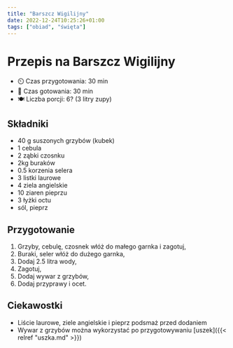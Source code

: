 ```yaml
---
title: "Barszcz Wigilijny"
date: 2022-12-24T10:25:26+01:00
tags: ["obiad", "święta"]
---
```


# Przepis na Barszcz Wigilijny

- ⏲️  Czas przygotowania: 30 min
- 🍳 Czas gotowania: 30 min
- 🍽️ Liczba porcji: 6? (3 litry zupy)

## Składniki

- 40 g suszonych grzybów (kubek)
- 1 cebula
- 2 ząbki czosnku
- 2kg buraków
- 0.5 korzenia selera
- 3 listki laurowe
- 4 ziela angielskie
- 10 ziaren pieprzu
- 3 łyżki octu
- sól, pieprz

## Przygotowanie

1. Grzyby, cebulę, czosnek włóż do małego garnka i zagotuj,
1. Buraki, seler włóż do dużego garnka,
1. Dodaj 2.5 litra wody,
1. Zagotuj,
1. Dodaj wywar z grzybów,
1. Dodaj przyprawy i ocet.

## Ciekawostki

- Liście laurowe, ziele angielskie i pieprz podsmaż przed dodaniem
- Wywar z grzybów można wykorzystać po przygotowywaniu [uszek]({{< relref "uszka.md" >}})
